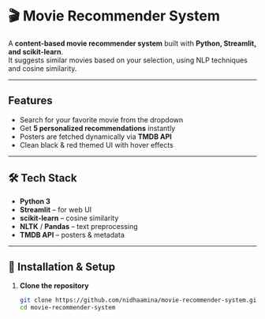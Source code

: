 # 🎬 Movie Recommender System

A **content-based movie recommender system** built with **Python, Streamlit, and scikit-learn**.  
It suggests similar movies based on your selection, using NLP techniques and cosine similarity.  

---

##  Features
-  Search for your favorite movie from the dropdown  
-  Get **5 personalized recommendations** instantly  
-  Posters are fetched dynamically via **TMDB API**  
-  Clean black & red themed UI with hover effects  

---

## 🛠️ Tech Stack
- **Python 3**
- **Streamlit** – for web UI  
- **scikit-learn** – cosine similarity  
- **NLTK** / **Pandas** – text preprocessing  
- **TMDB API** – posters & metadata  

---

## 🚀 Installation & Setup

1. **Clone the repository**
   ```bash
   git clone https://github.com/nidhaamina/movie-recommender-system.git
   cd movie-recommender-system

